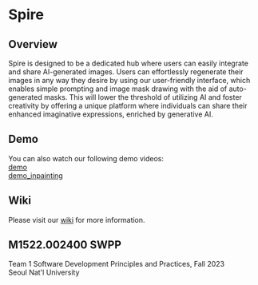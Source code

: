 # Spire

## Overview
Spire is designed to be a dedicated hub where users can easily integrate and share AI-generated images. Users can effortlessly regenerate their images in any way they desire by using our user-friendly interface, which enables simple prompting and image mask drawing with the aid of auto-generated masks. This will lower the threshold of utilizing AI and foster creativity by offering a unique platform where individuals can share their enhanced imaginative expressions, enriched by generative AI. 

## Demo 
You can also watch our following demo videos:  
[demo](https://drive.google.com/file/d/1oLXOV89ui6qauRwpj3ivJA3GOeYdpDWs/view?usp=sharing)  
[demo_inpainting](https://drive.google.com/file/d/1duIfvJ2qBPCapHPUp97AW-Da3trl1BAl/view?usp=sharing)
## Wiki
Please visit our [wiki](https://github.com/snuhcs-course/swpp-2023-project-team-1/wiki) for more information.

## M1522.002400 SWPP
Team 1
Software Development Principles and Practices, Fall 2023  
Seoul Nat'l University
